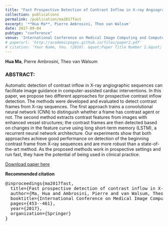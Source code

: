 ```yaml
---
title: "Fast Prospective Detection of Contrast Inflow in X-ray Angiograms with Convolutional Neural Network and Recurrent Neural Network"
collection: publications
permalink: /publication/ma2017fast
excerpt: '**Hua Ma**, Pierre Ambrosini, Theo van Walsum'
date: 2017-09-04
pubtype: "conference"
venue: 'International Conference on Medical Image Computing and Computer-Assisted Intervention (MICCAI)'
# paperurl: 'http://academicpages.github.io/files/paper2.pdf'
# citation: 'Your Name, You. (2010). &quot;Paper Title Number 2.&quot; <i>Journal 1</i>. 1(2).'
---
```

**Hua Ma**, Pierre Ambrosini, Theo van Walsum

### ABSTRACT:

Automatic detection of contrast inflow in X-ray angiographic sequences can facilitate image guidance in computer-assisted cardiac interventions. In this paper, we propose two different approaches for prospective contrast inflow detection. The methods were developed and evaluated to detect contrast frames from X-ray sequences. The first approach trains a convolutional neural network (CNN) to distinguish whether a frame has contrast agent or not. The second method extracts contrast features from images with enhanced vessel structures; the contrast frames are then detected based on changes in the feature curve using long short-term memory (LSTM), a recurrent neural network architecture. Our experiments show that both approaches achieve good performance on detection of the beginning contrast frame from X-ray sequences and are more robust than a state-of-the-art method. As the proposed methods work in prospective settings and run fast, they have the potential of being used in clinical practice.

[Download paper here](https://arxiv.org/pdf/1912.03492.pdf)

**Recommended citation**

<pre>
@inproceedings{ma2017fast,
  title={Fast prospective detection of contrast inflow in X-ray angiograms with convolutional neural network and recurrent neural network},
  author={Ma, Hua and Ambrosini, Pierre and van Walsum, Theo},
  booktitle={International Conference on Medical Image Computing and Computer-Assisted Intervention},
  pages={453--461},
  year={2017},
  organization={Springer}
}
</pre>
